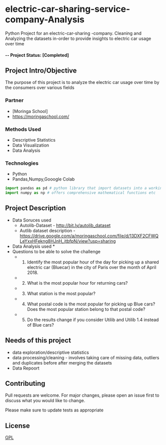 # electric-car-sharing-service-company-Analysis
Python Project for an electric-car-sharing -company. Cleaning and Analyzing the datasets in-order to provide insights to electric car usage over time 

#### -- Project Status: [Completed]

## Project Intro/Objective
The purpose of this project is to analyze the electric car usage over time by the consumers over various fields

### Partner
* [Moringa School]
* https://moringaschool.com/

### Methods Used
* Descriptive Statistics
* Data Visualization
* Data Analysis

### Technologies
* Python
* Pandas,Numpy,Gooogle Colab

```python
import pandas as pd # python library that import datasets into a working env and does so much more such as helping in cleaning datasets etc
import numpy as np # offers comprehensive mathematical functions etc
```

## Project Description
 * Data Soruces used
    * Autolib-Dataset - http://bit.ly/autolib_dataset
    * Autlib dataset description - https://drive.google.com/a/moringaschool.com/file/d/13DXF2CFWQLeYxxHFekng8HJnH_jtbfpN/view?usp=sharing
  * Data Analysis used
    *  
  * Questions to be able to solve the challenge 
     *  1. Identify the most popular hour of the day for picking up a shared electric car (Bluecar) in the city of Paris over the month of April 2018.
     *  2. What is the most popular hour for returning cars?
     *  3. What station is the most popular?
     *  4. What postal code is the most popular for picking up Blue cars? Does the most popular station belong to that postal code?
     *  5. Do the results change if you consider Utilib and Utilib 1.4 instead of Blue cars? 

## Needs of this project
- data exploration/descriptive statistics
- data processing/cleaning - involves taking care of missing data, outliers and duplicates before after merging the datasets
- Data Repoort 

## Contributing
Pull requests are welcome. For major changes, please open an issue first to discuss what you would like to change.

Please make sure to update tests as appropriate

## License
[GPL](https://www.gnu.org/licenses/gpl-3.0.en.html)
